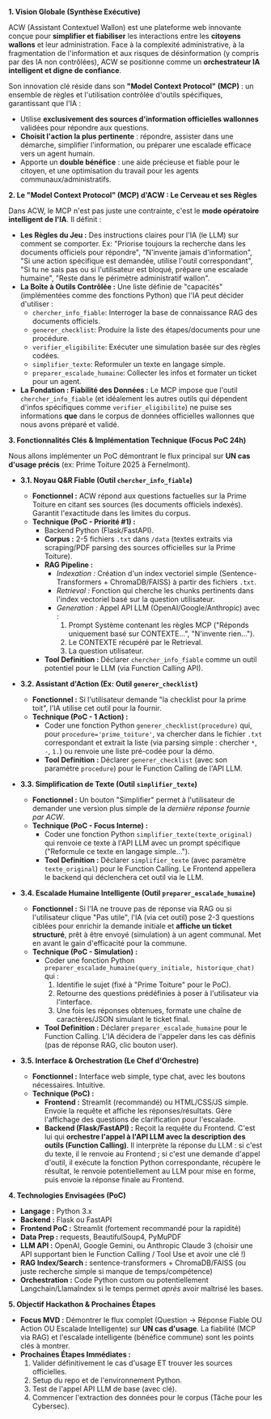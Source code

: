 **1. Vision Globale (Synthèse Exécutive)**

ACW (Assistant Contextuel Wallon) est une plateforme web innovante conçue pour **simplifier et fiabiliser** les interactions entre les **citoyens wallons** et leur administration. Face à la complexité administrative, à la fragmentation de l'information et aux risques de désinformation (y compris par des IA non contrôlées), ACW se positionne comme un **orchestrateur IA intelligent et digne de confiance**.

Son innovation clé réside dans son **"Model Context Protocol" (MCP)** : un ensemble de règles et l'utilisation contrôlée d'outils spécifiques, garantissant que l'IA :

- Utilise **exclusivement des sources d'information officielles wallonnes** validées pour répondre aux questions.
- **Choisit l'action la plus pertinente** : répondre, assister dans une démarche, simplifier l'information, ou préparer une escalade efficace vers un agent humain.
- Apporte un **double bénéfice** : une aide précieuse et fiable pour le citoyen, et une optimisation du travail pour les agents communaux/administratifs.

**2. Le "Model Context Protocol" (MCP) d'ACW : Le Cerveau et ses Règles**

Dans ACW, le MCP n'est pas juste une contrainte, c'est le **mode opératoire intelligent de l'IA**. Il définit :

- **Les Règles du Jeu :** Des instructions claires pour l'IA (le LLM) sur comment se comporter. Ex: "Priorise toujours la recherche dans les documents officiels pour répondre", "N'invente jamais d'information", "Si une action spécifique est demandée, utilise l'outil correspondant", "Si tu ne sais pas ou si l'utilisateur est bloqué, prépare une escalade humaine", "Reste dans le périmètre administratif wallon".
- **La Boîte à Outils Contrôlée :** Une liste définie de "capacités" (implémentées comme des fonctions Python) que l'IA peut décider d'utiliser :
    - `chercher_info_fiable`: Interroger la base de connaissance RAG des documents officiels.
    - `generer_checklist`: Produire la liste des étapes/documents pour une procédure.
    - `verifier_eligibilite`: Exécuter une simulation basée sur des règles codées.
    - `simplifier_texte`: Reformuler un texte en langage simple.
    - `preparer_escalade_humaine`: Collecter les infos et formater un ticket pour un agent.
- **La Fondation : Fiabilité des Données :** Le MCP impose que l'outil `chercher_info_fiable` (et idéalement les autres outils qui dépendent d'infos spécifiques comme `verifier_eligibilite`) ne puise ses informations **que** dans le corpus de données officielles wallonnes que nous avons préparé et validé.

**3. Fonctionnalités Clés & Implémentation Technique (Focus PoC 24h)**

Nous allons implémenter un PoC démontrant le flux principal sur **UN cas d'usage précis** (ex: Prime Toiture 2025 à Fernelmont).

- **3.1. Noyau Q&R Fiable (Outil `chercher_info_fiable`)**
    
    - **Fonctionnel :** ACW répond aux questions factuelles sur la Prime Toiture en citant ses sources (les documents officiels indexés). Garantit l'exactitude dans les limites du corpus.
    - **Technique (PoC - Priorité #1) :**
        - Backend Python (Flask/FastAPI).
        - **Corpus :** 2-5 fichiers `.txt` dans `/data` (textes extraits via scraping/PDF parsing des sources officielles sur la Prime Toiture).
        - **RAG Pipeline :**
            - _Indexation :_ Création d'un index vectoriel simple (Sentence-Transformers + ChromaDB/FAISS) à partir des fichiers `.txt`.
            - _Retrieval :_ Fonction qui cherche les chunks pertinents dans l'index vectoriel basé sur la question utilisateur.
            - _Generation :_ Appel API LLM (OpenAI/Google/Anthropic) avec :
                1. Prompt Système contenant les règles MCP ("Réponds uniquement basé sur CONTEXTE...", "N'invente rien...").
                2. Le CONTEXTE récupéré par le Retrieval.
                3. La question utilisateur.
        - **Tool Definition :** Déclarer `chercher_info_fiable` comme un outil potentiel pour le LLM (via Function Calling API).
- **3.2. Assistant d'Action (Ex: Outil `generer_checklist`)**
    
    - **Fonctionnel :** Si l'utilisateur demande "la checklist pour la prime toit", l'IA utilise cet outil pour la fournir.
    - **Technique (PoC - 1 Action) :**
        - Coder une fonction Python `generer_checklist(procedure)` qui, pour `procedure='prime_toiture'`, va chercher dans le fichier `.txt` correspondant et extrait la liste (via parsing simple : chercher `*`, `-`, `1.`) ou renvoie une liste pré-codée pour la démo.
        - **Tool Definition :** Déclarer `generer_checklist` (avec son paramètre `procedure`) pour le Function Calling de l'API LLM.
- **3.3. Simplification de Texte (Outil `simplifier_texte`)**
    
    - **Fonctionnel :** Un bouton "Simplifier" permet à l'utilisateur de demander une version plus simple de la _dernière réponse fournie par ACW_.
    - **Technique (PoC - Focus Interne) :**
        - Coder une fonction Python `simplifier_texte(texte_original)` qui renvoie ce texte à l'API LLM avec un prompt spécifique ("Reformule ce texte en langage simple...").
        - **Tool Definition :** Déclarer `simplifier_texte` (avec paramètre `texte_original`) pour le Function Calling. Le Frontend appellera le backend qui déclenchera cet outil via le LLM.
- **3.4. Escalade Humaine Intelligente (Outil `preparer_escalade_humaine`)**
    
    - **Fonctionnel :** Si l'IA ne trouve pas de réponse via RAG ou si l'utilisateur clique "Pas utile", l'IA (via cet outil) pose 2-3 questions ciblées pour enrichir la demande initiale et **affiche un ticket structuré**, prêt à être envoyé (simulation) à un agent communal. Met en avant le gain d'efficacité pour la commune.
    - **Technique (PoC - Simulation) :**
        - Coder une fonction Python `preparer_escalade_humaine(query_initiale, historique_chat)` qui :
            1. Identifie le sujet (fixé à "Prime Toiture" pour le PoC).
            2. Retourne des questions prédéfinies à poser à l'utilisateur via l'interface.
            3. Une fois les réponses obtenues, formate une chaîne de caractères/JSON simulant le ticket final.
        - **Tool Definition :** Déclarer `preparer_escalade_humaine` pour le Function Calling. L'IA décidera de l'appeler dans les cas définis (pas de réponse RAG, clic bouton user).
- **3.5. Interface & Orchestration (Le Chef d'Orchestre)**
    
    - **Fonctionnel :** Interface web simple, type chat, avec les boutons nécessaires. Intuitive.
    - **Technique (PoC) :**
        - **Frontend :** Streamlit (recommandé) ou HTML/CSS/JS simple. Envoie la requête et affiche les réponses/résultats. Gère l'affichage des questions de clarification pour l'escalade.
        - **Backend (Flask/FastAPI) :** Reçoit la requête du Frontend. C'est lui qui **orchestre l'appel à l'API LLM avec la description des outils (Function Calling)**. Il interprète la réponse du LLM : si c'est du texte, il le renvoie au Frontend ; si c'est une demande d'appel d'outil, il exécute la fonction Python correspondante, récupère le résultat, le renvoie potentiellement au LLM pour mise en forme, puis envoie la réponse finale au Frontend.

**4. Technologies Envisagées (PoC)**

- **Langage :** Python 3.x
- **Backend :** Flask ou FastAPI
- **Frontend PoC :** Streamlit (fortement recommandé pour la rapidité)
- **Data Prep :** requests, BeautifulSoup4, PyMuPDF
- **LLM API :** OpenAI, Google Gemini, ou Anthropic Claude 3 (choisir une API supportant bien le Function Calling / Tool Use et avoir une clé !)
- **RAG Index/Search :** sentence-transformers + ChromaDB/FAISS (ou juste recherche simple si manque de temps/compétence)
- **Orchestration :** Code Python custom ou potentiellement Langchain/LlamaIndex si le temps permet _après_ avoir maîtrisé les bases.

**5. Objectif Hackathon & Prochaines Étapes**

- **Focus MVD :** Démontrer le flux complet (Question -> Réponse Fiable OU Action OU Escalade Intelligente) sur **UN cas d'usage**. La fiabilité (MCP via RAG) et l'escalade intelligente (bénéfice commune) sont les points clés à montrer.
- **Prochaines Étapes Immédiates :**
    1. Valider définitivement le cas d'usage ET trouver les sources officielles.
    2. Setup du repo et de l'environnement Python.
    3. Test de l'appel API LLM de base (avec clé).
    4. Commencer l'extraction des données pour le corpus (Tâche pour les Cybersec).

